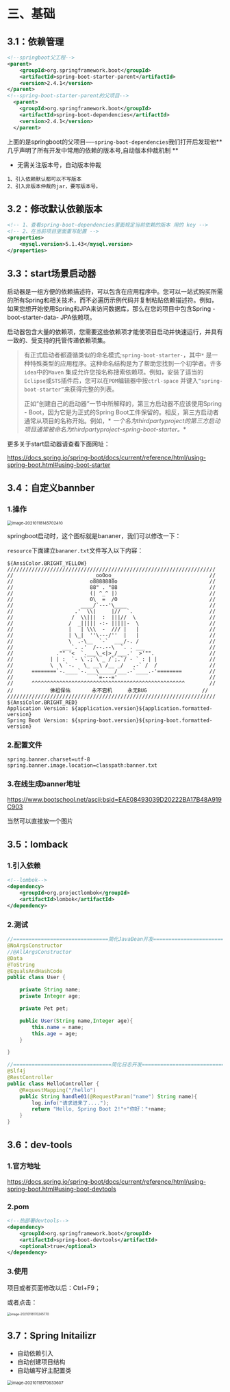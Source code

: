 # 三、基础

## 3.1：依赖管理

```xml
<!--springboot父工程-->
<parent>
    <groupId>org.springframework.boot</groupId>
    <artifactId>spring-boot-starter-parent</artifactId>
    <version>2.4.1</version>
</parent>
<!--spring-boot-starter-parent的父项目-->
  <parent>
    <groupId>org.springframework.boot</groupId>
    <artifactId>spring-boot-dependencies</artifactId>
    <version>2.4.1</version>
  </parent>
```

上面的是springboot的父项目—–`spring-boot-dependencies`我们打开后发现他**几乎声明了所有开发中常用的依赖的版本号,自动版本仲裁机制
**

- 无需关注版本号，自动版本仲裁

```
1、引入依赖默认都可以不写版本
2、引入非版本仲裁的jar，要写版本号。
```

## 3.2：修改默认依赖版本

```xml
<!-- 1、查看spring-boot-dependencies里面规定当前依赖的版本 用的 key -->
<!-- 2、在当前项目里面重写配置 -->
<properties>
    <mysql.version>5.1.43</mysql.version>
</properties>
```

## 3.3：start场景启动器

启动器是一组方便的依赖描述符，可以包含在应用程序中。您可以一站式购买所需的所有Spring和相关技术，而不必遍历示例代码并复制粘贴依赖描述符。例如，如果您想开始使用Spring和JPA来访问数据库，那么在您的项目中包含Spring
-boot-starter-data- JPA依赖项。

启动器包含大量的依赖项，您需要这些依赖项才能使项目启动并快速运行，并具有一致的、受支持的托管传递依赖项集。



> 有正式启动者都遵循类似的命名模式;`spring-boot-starter-`，其中`*`
> 是一种特殊类型的应用程序。这种命名结构是为了帮助您找到一个初学者。许多`idea`中的`Maven`
> 集成允许您按名称搜索依赖项。例如，安装了适当的`Eclipse`或`STS`插件后，您可以在`POM`编辑器中按`ctrl-space`
> 并键入`“spring-boot-starter”`来获得完整的列表。
>
>
>
> 正如“创建自己的启动器”一节中所解释的，第三方启动器不应该使用Spring - Boot，因为它是为正式的Spring
> Boot工件保留的。相反，第三方启动者通常从项目的名称开始。例如，*
*一个名为thirdpartyproject的第三方启动项目通常被命名为thirdpartyproject-spring-boot-starter。**



更多关于start启动器请查看下面网址：

https://docs.spring.io/spring-boot/docs/current/reference/html/using-spring-boot.html#using-boot-starter

## 3.4：自定义bannber

### 1.操作

<img src="./images/image-20210118145702410.png" alt="image-20210118145702410" style="zoom:67%;" />



springboot启动时，这个图标就是bananer，我们可以修改一下：

`resource`下面建立`bananer.txt`文件写入以下内容：

```text
${AnsiColor.BRIGHT_YELLOW}
////////////////////////////////////////////////////////////////////
//                          _ooOoo_                               //
//                         o8888888o                              //
//                         88" . "88                              //
//                         (| ^_^ |)                              //
//                         O\  =  /O                              //
//                      ____/`---'\____                           //
//                    .'  \\|     |//  `.                         //
//                   /  \\|||  :  |||//  \                        //
//                  /  _||||| -:- |||||-  \                       //
//                  |   | \\\  -  /// |   |                       //
//                  | \_|  ''\---/''  |   |                       //
//                  \  .-\__  `-`  ___/-. /                       //
//                ___`. .'  /--.--\  `. . ___                     //
//              ."" '<  `.___\_<|>_/___.'  >'"".                  //
//            | | :  `- \`.;`\ _ /`;.`/ - ` : | |                 //
//            \  \ `-.   \_ __\ /__ _/   .-` /  /                 //
//      ========`-.____`-.___\_____/___.-`____.-'========         //
//                           `=---='                              //
//      ^^^^^^^^^^^^^^^^^^^^^^^^^^^^^^^^^^^^^^^^^^^^^^^^^^        //
//            佛祖保佑       永不宕机     永无BUG                  //
////////////////////////////////////////////////////////////////////
${AnsiColor.BRIGHT_RED}
Application Version: ${application.version}${application.formatted-version}
Spring Boot Version: ${spring-boot.version}${spring-boot.formatted-version}
```

### 2.配置文件

```properties
spring.banner.charset=utf-8
spring.banner.image.location=classpath:banner.txt
```

### 3.在线生成banner地址

https://www.bootschool.net/ascii;bsid=EAE08493039D20222BA17B48A919C903

当然可以直接放一个图片

## 3.5：lomback

### 1.引入依赖

```xml
<!--lombok-->
<dependency>
    <groupId>org.projectlombok</groupId>
    <artifactId>lombok</artifactId>
</dependency>
```

### 2.测试

```java
//===============================简化JavaBean开发===================================
@NoArgsConstructor
//@AllArgsConstructor
@Data
@ToString
@EqualsAndHashCode
public class User {

    private String name;
    private Integer age;

    private Pet pet;

    public User(String name,Integer age){
        this.name = name;
        this.age = age;
    }

}

//================================简化日志开发===================================
@Slf4j
@RestController
public class HelloController {
    @RequestMapping("/hello")
    public String handle01(@RequestParam("name") String name){
        log.info("请求进来了....");
        return "Hello, Spring Boot 2!"+"你好："+name;
    }
}
```

## 3.6：dev-tools

### 1.官方地址

https://docs.spring.io/spring-boot/docs/current/reference/html/using-spring-boot.html#using-boot-devtools

### 2.pom

```xml
<!--热部署devtools-->
<dependency>
    <groupId>org.springframework.boot</groupId>
    <artifactId>spring-boot-devtools</artifactId>
    <optional>true</optional>
</dependency>
```

### 3.使用

项目或者页面修改以后：Ctrl+F9；

或者点击：

<img src="./images/image-20210118170245770.png" alt="image-20210118170245770" style="zoom:50%;" />

## 3.7：Spring Initailizr

+ 自动依赖引入
+ 自动创建项目结构
+ 自动编写好主配置类

<img src="./images/image-20210118170633607.png" alt="image-20210118170633607" style="zoom:67%;" />



